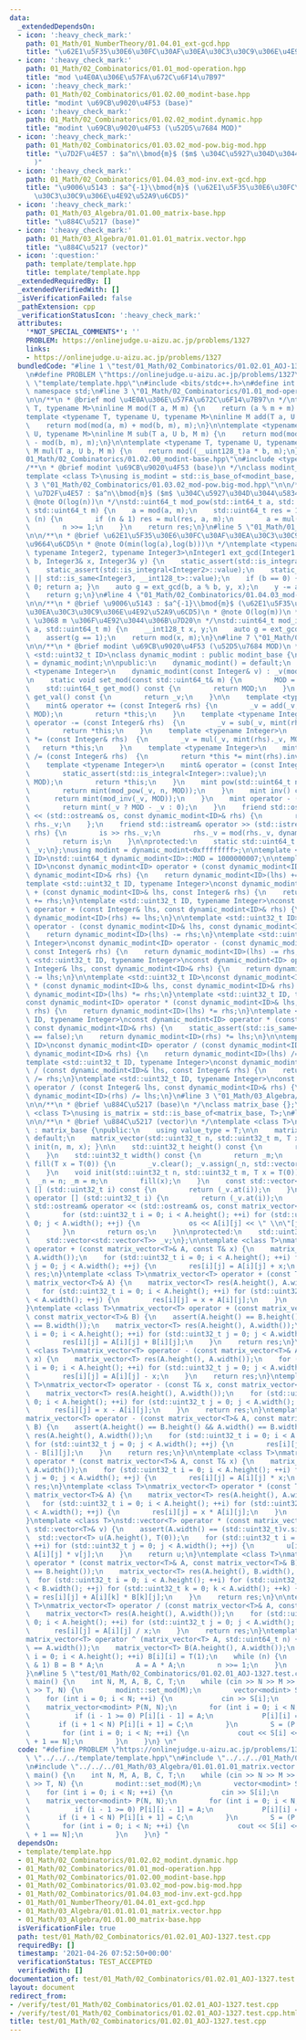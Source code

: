 ```yaml
---
data:
  _extendedDependsOn:
  - icon: ':heavy_check_mark:'
    path: 01_Math/01_NumberTheory/01.04.01_ext-gcd.hpp
    title: "\u62E1\u5F35\u30E6\u30FC\u30AF\u30EA\u30C3\u30C9\u306E\u4E92\u9664\u6CD5"
  - icon: ':heavy_check_mark:'
    path: 01_Math/02_Combinatorics/01.01_mod-operation.hpp
    title: "mod \u4E0A\u306E\u57FA\u672C\u6F14\u7B97"
  - icon: ':heavy_check_mark:'
    path: 01_Math/02_Combinatorics/01.02.00_modint-base.hpp
    title: "modint \u69CB\u9020\u4F53 (base)"
  - icon: ':heavy_check_mark:'
    path: 01_Math/02_Combinatorics/01.02.02_modint.dynamic.hpp
    title: "modint \u69CB\u9020\u4F53 (\u52D5\u7684 MOD)"
  - icon: ':heavy_check_mark:'
    path: 01_Math/02_Combinatorics/01.03.02_mod-pow.big-mod.hpp
    title: "\u7D2F\u4E57 : $a^n\\bmod{m}$ ($m$ \u304C\u5927\u304D\u3044\u5834\u5408\
      )"
  - icon: ':heavy_check_mark:'
    path: 01_Math/02_Combinatorics/01.04.03_mod-inv.ext-gcd.hpp
    title: "\u9006\u5143 : $a^{-1}\\bmod{m}$ (\u62E1\u5F35\u30E6\u30FC\u30AF\u30EA\
      \u30C3\u30C9\u306E\u4E92\u52A9\u6CD5)"
  - icon: ':heavy_check_mark:'
    path: 01_Math/03_Algebra/01.01.00_matrix-base.hpp
    title: "\u884C\u5217 (base)"
  - icon: ':heavy_check_mark:'
    path: 01_Math/03_Algebra/01.01.01.01_matrix.vector.hpp
    title: "\u884C\u5217 (vector)"
  - icon: ':question:'
    path: template/template.hpp
    title: template/template.hpp
  _extendedRequiredBy: []
  _extendedVerifiedWith: []
  _isVerificationFailed: false
  _pathExtension: cpp
  _verificationStatusIcon: ':heavy_check_mark:'
  attributes:
    '*NOT_SPECIAL_COMMENTS*': ''
    PROBLEM: https://onlinejudge.u-aizu.ac.jp/problems/1327
    links:
    - https://onlinejudge.u-aizu.ac.jp/problems/1327
  bundledCode: "#line 1 \"test/01_Math/02_Combinatorics/01.02.01_AOJ-1327.test.cpp\"\
    \n#define PROBLEM \"https://onlinejudge.u-aizu.ac.jp/problems/1327\"\n#line 1\
    \ \"template/template.hpp\"\n#include <bits/stdc++.h>\n#define int int64_t\nusing\
    \ namespace std;\n#line 3 \"01_Math/02_Combinatorics/01.01_mod-operation.hpp\"\
    \n\n/**\n * @brief mod \u4E0A\u306E\u57FA\u672C\u6F14\u7B97\n */\ntemplate <typename\
    \ T, typename M>\ninline M mod(T a, M m) {\n    return (a % m + m) % m;\n}\n\n\
    template <typename T, typename U, typename M>\ninline M add(T a, U b, M m) {\n\
    \    return mod(mod(a, m) + mod(b, m), m);\n}\n\ntemplate <typename T, typename\
    \ U, typename M>\ninline M sub(T a, U b, M m) {\n    return mod(mod(a, m) + m\
    \ - mod(b, m), m);\n}\n\ntemplate <typename T, typename U, typename M>\ninline\
    \ M mul(T a, U b, M m) {\n    return mod((__uint128_t)a * b, m);\n}\n#line 3 \"\
    01_Math/02_Combinatorics/01.02.00_modint-base.hpp\"\n#include <type_traits>\n\n\
    /**\n * @brief modint \u69CB\u9020\u4F53 (base)\n */\nclass modint_base {};\n\n\
    template <class T>\nusing is_modint = std::is_base_of<modint_base, T>;\n#line\
    \ 3 \"01_Math/02_Combinatorics/01.03.02_mod-pow.big-mod.hpp\"\n\n/**\n * @brief\
    \ \u7D2F\u4E57 : $a^n\\bmod{m}$ ($m$ \u304C\u5927\u304D\u3044\u5834\u5408)\n *\
    \ @note O(log(n))\n */\nstd::uint64_t mod_pow(std::int64_t a, std::uint64_t n,\
    \ std::uint64_t m) {\n    a = mod(a, m);\n    std::uint64_t res = 1;\n    while\
    \ (n) {\n        if (n & 1) res = mul(res, a, m);\n        a = mul(a, a, m);\n\
    \        n >>= 1;\n    }\n    return res;\n}\n#line 5 \"01_Math/01_NumberTheory/01.04.01_ext-gcd.hpp\"\
    \n\n/**\n * @brief \u62E1\u5F35\u30E6\u30FC\u30AF\u30EA\u30C3\u30C9\u306E\u4E92\
    \u9664\u6CD5\n * @note O(min(log(a),log(b)))\n */\ntemplate <typename Integer1,\
    \ typename Integer2, typename Integer3>\nInteger1 ext_gcd(Integer1 a, Integer2\
    \ b, Integer3& x, Integer3& y) {\n    static_assert(std::is_integral<Integer1>::value);\n\
    \    static_assert(std::is_integral<Integer2>::value);\n    static_assert(std::is_integral<Integer3>::value\
    \ || std::is_same<Integer3, __int128_t>::value);\n    if (b == 0) { x = 1; y =\
    \ 0; return a; }\n    auto g = ext_gcd(b, a % b, y, x);\n    y -= a / b * x;\n\
    \    return g;\n}\n#line 4 \"01_Math/02_Combinatorics/01.04.03_mod-inv.ext-gcd.hpp\"\
    \n\n/**\n * @brief \u9006\u5143 : $a^{-1}\\bmod{m}$ (\u62E1\u5F35\u30E6\u30FC\u30AF\
    \u30EA\u30C3\u30C9\u306E\u4E92\u52A9\u6CD5)\n * @note O(log(m))\n * @warning a\
    \ \u3068 m \u306F\u4E92\u3044\u306B\u7D20\n */\nstd::uint64_t mod_inv(std::int64_t\
    \ a, std::uint64_t m) {\n    __int128_t x, y;\n    auto g = ext_gcd(a, m, x, y);\n\
    \    assert(g == 1);\n    return mod(x, m);\n}\n#line 7 \"01_Math/02_Combinatorics/01.02.02_modint.dynamic.hpp\"\
    \n\n/**\n * @brief modint \u69CB\u9020\u4F53 (\u52D5\u7684 MOD)\n */\ntemplate\
    \ <std::uint32_t ID>\nclass dynamic_modint : public modint_base {\n    using mint\
    \ = dynamic_modint;\n\npublic:\n    dynamic_modint() = default;\n    template\
    \ <typename Integer>\n    dynamic_modint(const Integer& v) : _v(mod(v, MOD)) {}\n\
    \n    static void set_mod(const std::uint64_t& m) {\n        MOD = m;\n    }\n\
    \    std::uint64_t get_mod() const {\n        return MOD;\n    }\n    std::uint64_t\
    \ get_val() const {\n        return _v;\n    }\n\n    template <typename Integer>\n\
    \    mint& operator += (const Integer& rhs) {\n        _v = add(_v, mint(rhs)._v,\
    \ MOD);\n        return *this;\n    }\n    template <typename Integer>\n    mint&\
    \ operator -= (const Integer& rhs)  {\n        _v = sub(_v, mint(rhs)._v, MOD);\n\
    \        return *this;\n    }\n    template <typename Integer>\n    mint& operator\
    \ *= (const Integer& rhs)  {\n        _v = mul(_v, mint(rhs)._v, MOD);\n     \
    \   return *this;\n    }\n    template <typename Integer>\n    mint& operator\
    \ /= (const Integer& rhs)  {\n        return *this *= mint(rhs).inv();\n    }\n\
    \    template <typename Integer>\n    mint& operator = (const Integer& v) {\n\
    \        static_assert(std::is_integral<Integer>::value);\n        _v = mod(v,\
    \ MOD);\n        return *this;\n    }\n    mint pow(std::uint64_t n) const {\n\
    \        return mint(mod_pow(_v, n, MOD));\n    }\n    mint inv() const {\n  \
    \      return mint(mod_inv(_v, MOD));\n    }\n    mint operator - () const {\n\
    \        return mint(_v ? MOD - _v : 0);\n    }\n    friend std::ostream& operator\
    \ << (std::ostream& os, const dynamic_modint<ID>& rhs) {\n        return os <<\
    \ rhs._v;\n    };\n    friend std::istream& operator >> (std::istream& is, dynamic_modint<ID>&\
    \ rhs) {\n        is >> rhs._v;\n        rhs._v = mod(rhs._v, dynamic_modint<ID>::MOD);\n\
    \        return is;\n    }\n\nprotected:\n    static std::uint64_t MOD;\n    std::uint64_t\
    \ _v;\n};\nusing modint = dynamic_modint<0xffffffff>;\n\ntemplate <std::uint32_t\
    \ ID>\nstd::uint64_t dynamic_modint<ID>::MOD = 1000000007;\n\ntemplate <std::uint32_t\
    \ ID>\nconst dynamic_modint<ID> operator + (const dynamic_modint<ID>& lhs, const\
    \ dynamic_modint<ID>& rhs) {\n    return dynamic_modint<ID>(lhs) += rhs;\n}\n\
    template <std::uint32_t ID, typename Integer>\nconst dynamic_modint<ID> operator\
    \ + (const dynamic_modint<ID>& lhs, const Integer& rhs) {\n    return dynamic_modint<ID>(lhs)\
    \ += rhs;\n}\ntemplate <std::uint32_t ID, typename Integer>\nconst dynamic_modint<ID>\
    \ operator + (const Integer& lhs, const dynamic_modint<ID>& rhs) {\n    return\
    \ dynamic_modint<ID>(rhs) += lhs;\n}\n\ntemplate <std::uint32_t ID>\nconst dynamic_modint<ID>\
    \ operator - (const dynamic_modint<ID>& lhs, const dynamic_modint<ID>& rhs) {\n\
    \    return dynamic_modint<ID>(lhs) -= rhs;\n}\ntemplate <std::uint32_t ID, typename\
    \ Integer>\nconst dynamic_modint<ID> operator - (const dynamic_modint<ID>& lhs,\
    \ const Integer& rhs) {\n    return dynamic_modint<ID>(lhs) -= rhs;\n}\ntemplate\
    \ <std::uint32_t ID, typename Integer>\nconst dynamic_modint<ID> operator - (const\
    \ Integer& lhs, const dynamic_modint<ID>& rhs) {\n    return dynamic_modint<ID>(rhs)\
    \ -= lhs;\n}\n\ntemplate <std::uint32_t ID>\nconst dynamic_modint<ID> operator\
    \ * (const dynamic_modint<ID>& lhs, const dynamic_modint<ID>& rhs) {\n    return\
    \ dynamic_modint<ID>(lhs) *= rhs;\n}\ntemplate <std::uint32_t ID, typename Integer>\n\
    const dynamic_modint<ID> operator * (const dynamic_modint<ID>& lhs, const Integer&\
    \ rhs) {\n    return dynamic_modint<ID>(lhs) *= rhs;\n}\ntemplate <std::uint32_t\
    \ ID, typename Integer>\nconst dynamic_modint<ID> operator * (const Integer& lhs,\
    \ const dynamic_modint<ID>& rhs) {\n    static_assert(std::is_same<Integer, dynamic_modint<ID>>::value\
    \ == false);\n    return dynamic_modint<ID>(rhs) *= lhs;\n}\n\ntemplate <std::uint32_t\
    \ ID>\nconst dynamic_modint<ID> operator / (const dynamic_modint<ID>& lhs, const\
    \ dynamic_modint<ID>& rhs) {\n    return dynamic_modint<ID>(lhs) /= rhs;\n}\n\
    template <std::uint32_t ID, typename Integer>\nconst dynamic_modint<ID> operator\
    \ / (const dynamic_modint<ID>& lhs, const Integer& rhs) {\n    return dynamic_modint<ID>(lhs)\
    \ /= rhs;\n}\ntemplate <std::uint32_t ID, typename Integer>\nconst dynamic_modint<ID>\
    \ operator / (const Integer& lhs, const dynamic_modint<ID>& rhs) {\n    return\
    \ dynamic_modint<ID>(rhs) /= lhs;\n}\n#line 3 \"01_Math/03_Algebra/01.01.00_matrix-base.hpp\"\
    \n\n/**\n * @brief \u884C\u5217 (base)\n */\nclass matrix_base {};\n\ntemplate\
    \ <class T>\nusing is_matrix = std::is_base_of<matrix_base, T>;\n#line 7 \"01_Math/03_Algebra/01.01.01.01_matrix.vector.hpp\"\
    \n\n/**\n * @brief \u884C\u5217 (vector)\n */\ntemplate <class T>\nclass matrix_vector\
    \ : matrix_base {\npublic:\n    using value_type = T;\n\n    matrix_vector() =\
    \ default;\n    matrix_vector(std::uint32_t n, std::uint32_t m, T x = T(0)) {\
    \ init(n, m, x); }\n\n    std::uint32_t height() const {\n        return _n;\n\
    \    }\n    std::uint32_t width() const {\n        return _m;\n    }\n    void\
    \ fill(T x = T(0)) {\n        _v.clear(); _v.assign(_n, std::vector<T>(_m, x));\n\
    \    }\n    void init(std::uint32_t n, std::uint32_t m, T x = T(0)) {\n      \
    \  _n = n; _m = m;\n        fill(x);\n    }\n    const std::vector<T>& operator\
    \ [] (std::uint32_t i) const {\n        return (_v.at(i));\n    }\n    std::vector<T>&\
    \ operator [] (std::uint32_t i) {\n        return (_v.at(i));\n    }\n\n    friend\
    \ std::ostream& operator << (std::ostream& os, const matrix_vector<T>& A) {\n\
    \        for (std::uint32_t i = 0; i < A.height(); ++i) for (std::uint32_t j =\
    \ 0; j < A.width(); ++j) {\n            os << A[i][j] << \" \\n\"[j + 1 == A.width()];\n\
    \        }\n        return os;\n    }\n\nprotected:\n    std::uint32_t _n, _m;\n\
    \    std::vector<std::vector<T>> _v;\n};\n\ntemplate <class T>\nmatrix_vector<T>\
    \ operator + (const matrix_vector<T>& A, const T& x) {\n    matrix_vector<T> res(A.height(),\
    \ A.width());\n    for (std::uint32_t i = 0; i < A.height(); ++i) for (std::uint32_t\
    \ j = 0; j < A.width(); ++j) {\n        res[i][j] = A[i][j] + x;\n    }\n    return\
    \ res;\n}\ntemplate <class T>\nmatrix_vector<T> operator + (const T& x, const\
    \ matrix_vector<T>& A) {\n    matrix_vector<T> res(A.height(), A.width());\n \
    \   for (std::uint32_t i = 0; i < A.height(); ++i) for (std::uint32_t j = 0; j\
    \ < A.width(); ++j) {\n        res[i][j] = x + A[i][j];\n    }\n    return res;\n\
    }\ntemplate <class T>\nmatrix_vector<T> operator + (const matrix_vector<T>& A,\
    \ const matrix_vector<T>& B) {\n    assert(A.height() == B.height() && A.width()\
    \ == B.width());\n    matrix_vector<T> res(A.height(), A.width());\n    for (std::uint32_t\
    \ i = 0; i < A.height(); ++i) for (std::uint32_t j = 0; j < A.width(); ++j) {\n\
    \        res[i][j] = A[i][j] + B[i][j];\n    }\n    return res;\n}\n\ntemplate\
    \ <class T>\nmatrix_vector<T> operator - (const matrix_vector<T>& A, const T&\
    \ x) {\n    matrix_vector<T> res(A.height(), A.width());\n    for (std::uint32_t\
    \ i = 0; i < A.height(); ++i) for (std::uint32_t j = 0; j < A.width(); ++j) {\n\
    \        res[i][j] = A[i][j] - x;\n    }\n    return res;\n}\ntemplate <class\
    \ T>\nmatrix_vector<T> operator - (const T& x, const matrix_vector<T>& A) {\n\
    \    matrix_vector<T> res(A.height(), A.width());\n    for (std::uint32_t i =\
    \ 0; i < A.height(); ++i) for (std::uint32_t j = 0; j < A.width(); ++j) {\n  \
    \      res[i][j] = x - A[i][j];\n    }\n    return res;\n}\ntemplate <class T>\n\
    matrix_vector<T> operator - (const matrix_vector<T>& A, const matrix_vector<T>&\
    \ B) {\n    assert(A.height() == B.height() && A.width() == B.width());\n    matrix_vector<T>\
    \ res(A.height(), A.width());\n    for (std::uint32_t i = 0; i < A.height(); ++i)\
    \ for (std::uint32_t j = 0; j < A.width(); ++j) {\n        res[i][j] = A[i][j]\
    \ - B[i][j];\n    }\n    return res;\n}\n\ntemplate <class T>\nmatrix_vector<T>\
    \ operator * (const matrix_vector<T>& A, const T& x) {\n    matrix_vector<T> res(A.height(),\
    \ A.width());\n    for (std::uint32_t i = 0; i < A.height(); ++i) for (std::uint32_t\
    \ j = 0; j < A.width(); ++j) {\n        res[i][j] = A[i][j] * x;\n    }\n    return\
    \ res;\n}\ntemplate <class T>\nmatrix_vector<T> operator * (const T& x, const\
    \ matrix_vector<T>& A) {\n    matrix_vector<T> res(A.height(), A.width());\n \
    \   for (std::uint32_t i = 0; i < A.height(); ++i) for (std::uint32_t j = 0; j\
    \ < A.width(); ++j) {\n        res[i][j] = x * A[i][j];\n    }\n    return res;\n\
    }\ntemplate <class T>\nstd::vector<T> operator * (const matrix_vector<T>& A, const\
    \ std::vector<T>& v) {\n    assert(A.width() == (std::uint32_t)v.size());\n  \
    \  std::vector<T> u(A.height(), T(0));\n    for (std::uint32_t i = 0; i < A.height();\
    \ ++i) for (std::uint32_t j = 0; j < A.width(); ++j) {\n        u[i] = u[i] +\
    \ A[i][j] * v[j];\n    }\n    return u;\n}\ntemplate <class T>\nmatrix_vector<T>\
    \ operator * (const matrix_vector<T>& A, const matrix_vector<T>& B) {\n    assert(A.width()\
    \ == B.height());\n    matrix_vector<T> res(A.height(), B.width(), T(0));\n  \
    \  for (std::uint32_t i = 0; i < A.height(); ++i) for (std::uint32_t j = 0; j\
    \ < B.width(); ++j) for (std::uint32_t k = 0; k < A.width(); ++k) {\n        res[i][j]\
    \ = res[i][j] + A[i][k] * B[k][j];\n    }\n    return res;\n}\n\ntemplate <class\
    \ T>\nmatrix_vector<T> operator / (const matrix_vector<T>& A, const T& x) {\n\
    \    matrix_vector<T> res(A.height(), A.width());\n    for (std::uint32_t i =\
    \ 0; i < A.height(); ++i) for (std::uint32_t j = 0; j < A.width(); ++j) {\n  \
    \      res[i][j] = A[i][j] / x;\n    }\n    return res;\n}\ntemplate <class T>\n\
    matrix_vector<T> operator ^ (matrix_vector<T> A, std::uint64_t n) {\n    assert(A.height()\
    \ == A.width());\n    matrix_vector<T> B(A.height(), A.width());\n    for (std::uint32_t\
    \ i = 0; i < A.height(); ++i) B[i][i] = T(1);\n    while (n) {\n        if (n\
    \ & 1) B = B * A;\n        A = A * A;\n        n >>= 1;\n    }\n    return B;\n\
    }\n#line 5 \"test/01_Math/02_Combinatorics/01.02.01_AOJ-1327.test.cpp\"\n\nsigned\
    \ main() {\n    int N, M, A, B, C, T;\n    while (cin >> N >> M >> A >> B >> C\
    \ >> T, N) {\n        modint::set_mod(M);\n        vector<modint> S(N);\n    \
    \    for (int i = 0; i < N; ++i) {\n            cin >> S[i];\n        }\n    \
    \    matrix_vector<modint> P(N, N);\n        for (int i = 0; i < N; ++i) {\n \
    \           if (i - 1 >= 0) P[i][i - 1] = A;\n            P[i][i] = B;\n     \
    \       if (i + 1 < N) P[i][i + 1] = C;\n        }\n        S = (P ^ T) * S;\n\
    \        for (int i = 0; i < N; ++i) {\n            cout << S[i] << \" \\n\"[i\
    \ + 1 == N];\n        }\n    }\n} \n"
  code: "#define PROBLEM \"https://onlinejudge.u-aizu.ac.jp/problems/1327\"\n#include\
    \ \"../../../template/template.hpp\"\n#include \"../../../01_Math/02_Combinatorics/01.02.02_modint.dynamic.hpp\"\
    \n#include \"../../../01_Math/03_Algebra/01.01.01.01_matrix.vector.hpp\"\n\nsigned\
    \ main() {\n    int N, M, A, B, C, T;\n    while (cin >> N >> M >> A >> B >> C\
    \ >> T, N) {\n        modint::set_mod(M);\n        vector<modint> S(N);\n    \
    \    for (int i = 0; i < N; ++i) {\n            cin >> S[i];\n        }\n    \
    \    matrix_vector<modint> P(N, N);\n        for (int i = 0; i < N; ++i) {\n \
    \           if (i - 1 >= 0) P[i][i - 1] = A;\n            P[i][i] = B;\n     \
    \       if (i + 1 < N) P[i][i + 1] = C;\n        }\n        S = (P ^ T) * S;\n\
    \        for (int i = 0; i < N; ++i) {\n            cout << S[i] << \" \\n\"[i\
    \ + 1 == N];\n        }\n    }\n} "
  dependsOn:
  - template/template.hpp
  - 01_Math/02_Combinatorics/01.02.02_modint.dynamic.hpp
  - 01_Math/02_Combinatorics/01.01_mod-operation.hpp
  - 01_Math/02_Combinatorics/01.02.00_modint-base.hpp
  - 01_Math/02_Combinatorics/01.03.02_mod-pow.big-mod.hpp
  - 01_Math/02_Combinatorics/01.04.03_mod-inv.ext-gcd.hpp
  - 01_Math/01_NumberTheory/01.04.01_ext-gcd.hpp
  - 01_Math/03_Algebra/01.01.01.01_matrix.vector.hpp
  - 01_Math/03_Algebra/01.01.00_matrix-base.hpp
  isVerificationFile: true
  path: test/01_Math/02_Combinatorics/01.02.01_AOJ-1327.test.cpp
  requiredBy: []
  timestamp: '2021-04-26 07:52:50+00:00'
  verificationStatus: TEST_ACCEPTED
  verifiedWith: []
documentation_of: test/01_Math/02_Combinatorics/01.02.01_AOJ-1327.test.cpp
layout: document
redirect_from:
- /verify/test/01_Math/02_Combinatorics/01.02.01_AOJ-1327.test.cpp
- /verify/test/01_Math/02_Combinatorics/01.02.01_AOJ-1327.test.cpp.html
title: test/01_Math/02_Combinatorics/01.02.01_AOJ-1327.test.cpp
---
```


